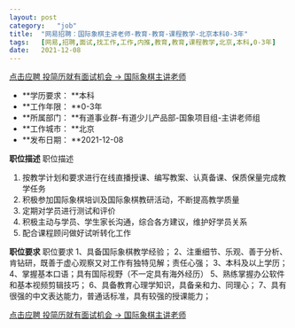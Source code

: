 ```yaml
---
layout:	post
category:	"job"
title:	"网易招聘：国际象棋主讲老师-教育-教育-课程教学-北京本科0-3年"
tags:	[网易,招聘,面试,找工作,工作,内推,教育,教育,课程教学,北京,本科,0-3年]
date:	2021-12-08
---
```


[点击应聘 投简历就有面试机会 -> 国际象棋主讲老师](http://mobile.bole.netease.com/bole/boleDetail?id=32653&employeeId=346f03c3cda5f04c&key=all)



- **学历要求： **本科
- **工作年限： **0-3年
- **所属部门： **有道事业群-有道少儿产品部-国象项目组-主讲老师组
- **工作城市： **北京
- **发布日期： **2021-12-08



**职位描述**
职位描述
1. 按教学计划和要求进行在线直播授课、编写教案、认真备课、保质保量完成教学任务
2. 积极参加国际象棋培训及国际象棋教研活动，不断提高教学质量
3. 定期对学员进行测试和评价
4. 积极主动与学员、学生家长沟通，综合各方建议，维护好学员关系
5. 配合课程顾问做好试听转化工作



**职位要求**
职位要求
1、具备国际象棋教学经验；
2、注重细节、乐观、善于分析、肯钻研，既善于虚心观察又对工作有独特见解；责任心强；
3、本科及以上学历；
4、掌握基本口语；具有国际视野（不一定具有海外经历）
5、熟练掌握办公软件和基本视频剪辑技巧；
6、具备教育心理学知识，具备亲和力、同理心；
7、具有很强的中文表达能力，普通话标准，具有较强的授课能力；



[点击应聘 投简历就有面试机会 -> 国际象棋主讲老师](http://mobile.bole.netease.com/bole/boleDetail?id=32653&employeeId=346f03c3cda5f04c&key=all)